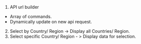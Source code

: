 1. API url builder 
  - Array of commands.
  - Dynamically update on new api request.

2. Select by Country/ Region -> Display all Countries/ Region.
3. Select specific Country/ Region - > Display data for selection.